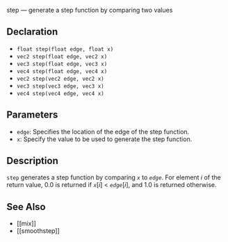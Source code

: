 step — generate a step function by comparing two values
## Declaration
- ``float step(float edge, float x)``
- ``vec2 step(float edge, vec2 x)``
- ``vec3 step(float edge, vec3 x)``
- ``vec4 step(float edge, vec4 x)``
- ``vec2 step(vec2 edge, vec2 x)``
- ``vec3 step(vec3 edge, vec3 x)``
- ``vec4 step(vec4 edge, vec4 x)``
## Parameters
- ``edge``: Specifies the location of the edge of the step function.
- ``x``:  Specify the value to be used to generate the step function.
## Description
`step` generates a step function by comparing _`x`_ to _`edge`_.
For element _i_ of the return value, 0.0 is returned if _`x`_[_i_] < _`edge`_[_i_], and 1.0 is returned otherwise.
## See Also
- [[mix]]
- [[smoothstep]]